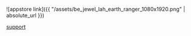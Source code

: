 ![appstore link]({{ "/assets/be_jewel_lah_earth_ranger_1080x1920.png" | absolute_url }})

[support](support)
